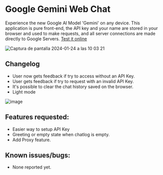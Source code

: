 
# Google Gemini Web Chat

Experience the new Google AI Model 'Gemini' on any device. 
This application is pure front-end, the API key and your name are stored in your browser and used to make requests, and all server connections are made directly to Google Servers.
[Test it online](https://google-gemini-ui.vercel.app/)

![Captura de pantalla 2024-01-24 a las 10 03 21](https://github.com/fjosue4/google-gemini-ui/assets/85136931/05d836b1-7fb1-4df4-8515-d5b7ebffd1a9)


## Changelog

- User now gets feedback if try to access without an API Key.
- User gets feedback if try to request with an invalid API Key.
- It's possible to clear the chat history saved on the browser.
- Light mode

![image](https://github.com/fjosue4/google-gemini-ui/assets/85136931/ca32447d-aded-488d-866b-8f5db594e04b)


## Features requested:
- Easier way to setup API Key
- Greeting or empty state when chatlog is empty.
- Add Proxy feature.

## Known issues/bugs:
- None reported yet.
